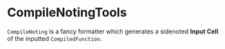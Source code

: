 # CompileNotingTools
`CompileNoting` is a fancy formatter which generates a sidenoted **Input Cell** of the inputted `CompiledFunction`.
